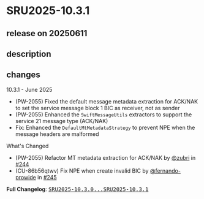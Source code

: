 # SRU2025-10.3.1

## release on 20250611

## description

## changes

10.3.1 - June 2025

* (PW-2055) Fixed the default message metadata extraction for ACK/NAK to set the service message block 1 BIC as receiver, not as sender
* (PW-2055) Enhanced the <code>SwiftMessageUtils</code> extractors to support the service 21 message type (ACK/NAK)
* Fix: Enhanced the <code>DefaultMtMetadataStrategy</code> to prevent NPE when the message headers are malformed

What's Changed

* (PW-2055) Refactor MT metadata extraction for ACK/NAK by <a class="user-mention notranslate" data-hovercard-type="user" data-hovercard-url="/users/zubri/hovercard" data-octo-click="hovercard-link-click" data-octo-dimensions="link_type:self" href="https://github.com/zubri">@zubri</a> in <a class="issue-link js-issue-link" data-error-text="Failed to load title" data-id="3101385310" data-permission-text="Title is private" data-url="https://github.com/prowide/prowide-core/issues/244" data-hovercard-type="pull_request" data-hovercard-url="/prowide/prowide-core/pull/244/hovercard" href="https://github.com/prowide/prowide-core/pull/244">#244</a>
* (CU-86b56qtwv) Fix NPE when create invalid BIC by <a class="user-mention notranslate" data-hovercard-type="user" data-hovercard-url="/users/fernando-prowide/hovercard" data-octo-click="hovercard-link-click" data-octo-dimensions="link_type:self" href="https://github.com/fernando-prowide">@fernando-prowide</a> in <a class="issue-link js-issue-link" data-error-text="Failed to load title" data-id="3114202512" data-permission-text="Title is private" data-url="https://github.com/prowide/prowide-core/issues/245" data-hovercard-type="pull_request" data-hovercard-url="/prowide/prowide-core/pull/245/hovercard" href="https://github.com/prowide/prowide-core/pull/245">#245</a>

<strong>Full Changelog</strong>: <a class="commit-link" href="https://github.com/prowide/prowide-core/compare/SRU2025-10.3.0...SRU2025-10.3.1"><tt>SRU2025-10.3.0...SRU2025-10.3.1</tt></a>

